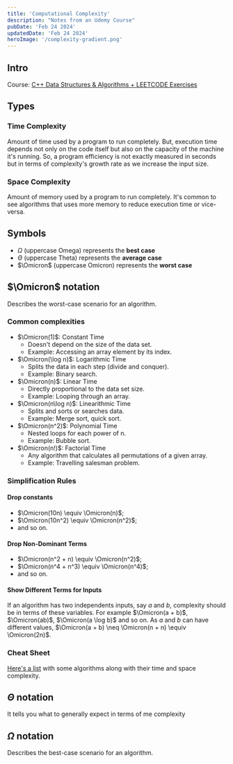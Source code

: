 ```yaml
---
title: 'Computational Complexity'
description: "Notes from an Udemy Course"
pubDate: 'Feb 24 2024'
updatedDate: 'Feb 24 2024'
heroImage: '/complexity-gradient.png'
---
```


## Intro

Course: [C++ Data Structures & Algorithms + LEETCODE Exercises](https://www.udemy.com/course/data-structures-algorithms-cpp/)

## Types

### Time Complexity

Amount of time used by a program to run completely. But, execution time depends not only on the code itself but also on the capacity of the machine it's running. So, a program efficiency is not exactly measured in seconds but in terms of complexity's growth rate as we increase the input size.

### Space Complexity

Amount of memory used by a program to run completely. It's common to see algorithms that uses more memory to reduce execution time or vice-versa.

## Symbols

- $\Omega$ (uppercase Omega) represents the **best case**
- $\Theta$ (uppercase Theta) represents the **average case**
- $\Omicron$ (uppercase Omicron) represents the **worst case**

## $\Omicron$ notation

Describes the worst-case scenario for an algorithm.

### Common complexities

- $\Omicron(1)$: Constant Time
  - Doesn't depend on the size of the data set.
  - Example: Accessing an array element by its index.
- $\Omicron(\log n)$: Logarithmic Time
  - Splits the data in each step (divide and conquer).
  - Example: Binary search.
- $\Omicron(n)$: Linear Time
  - Directly proportional to the data set size.
  - Example: Looping through an array.
- $\Omicron(n\log n)$: Linearithmic Time
  - Splits and sorts or searches data.
  - Example: Merge sort, quick sort.
- $\Omicron(n^2)$: Polynomial Time
  - Nested loops for each power of n.
  - Example: Bubble sort.
- $\Omicron(n!)$: Factorial Time
  - Any algorithm that calculates all permutations of a given array.
  - Example: Travelling salesman problem.

### Simplification Rules

#### Drop constants

- $\Omicron(10n) \equiv \Omicron(n)$;
- $\Omicron(10n^2) \equiv \Omicron(n^2)$;
- and so on.

#### Drop Non-Dominant Terms

- $\Omicron(n^2 + n) \equiv \Omicron(n^2)$;
- $\Omicron(n^4 + n^3) \equiv \Omicron(n^4)$;
- and so on.

#### Show Different Terms for Inputs

If an algorithm has two independents inputs, say $a$ and $b$, complexity should be in terms of these variables. For example $\Omicron(a + b)$, $\Omicron(ab)$, $\Omicron(a \log b)$ and so on. As $a$ and $b$ can have different values, $\Omicron(a + b) \neq \Omicron(n + n) \equiv \Omicron(2n)$.

### Cheat Sheet

[Here's a list](https://www.bigocheatsheet.com/) with some algorithms along with their time and space complexity.

## $\Theta$ notation

It tells you what to generally expect in terms of me complexity

## $\Omega$ notation

Describes the best-case scenario for an algorithm.
